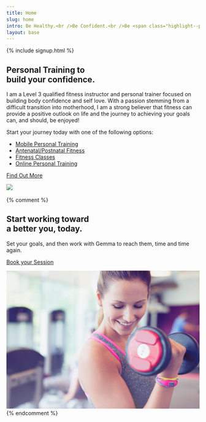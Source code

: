 ```yaml
---
title: Home
slug: home
intro: Be Healthy.<br />Be Confident.<br />Be <span class="highlight--pink">a vixen</span>.
layout: base
---
```


{% include signup.html %}

<section class="homepage-section homepage-section--about">
  <h2>Personal Training to<br /><span class="highlight--pink">build your confidence</span>.</h2>

  <p class="about__content">I am a Level 3 qualified fitness instructor and personal trainer focused on building body confidence and self love. With a passion stemming from a difficult transition into motherhood, I am a strong believer that fitness can provide a positive outlook on life and the journey to achieving your goals can, and should, be enjoyed!</p>

  <p>Start your journey today with one of the following options:</p>

  <ul>
    <li>
      <a href="https://www.vixenfitness.co.uk/book/">Mobile Personal Training</a>
    </li>
    <li>
      <a href="https://www.vixenfitness.co.uk/book/">Antenatal/Postnatal Fitness</a>
    </li>
    <li>
      <a href="https://www.vixenfitness.co.uk/classes/">Fitness Classes</a>
    </li>
    <li>
      <a href="https://www.vixenfitness.co.uk/online-coaching/">Online Personal Training</a>
    </li>
  </ul>

  <a class="button" href="/about">Find Out More</a>
</section>

<div>
    <img class="image--full-bleed" src="/img/bg3.jpg" />
</div>

{% comment %}
<section class="homepage-section homepage-section--sessions">
  <h2>Start working toward<br /><span class="highlight--yellow">a better you</span>, today.</h2>

  <p class="sessions__content">
    Set your goals, and then work with Gemma to reach them, time and time again.
  </p>

  <a class="button" href='/book'>Book your Session</a>
</section>

<img src="/img/bg.jpg" />
{% endcomment %}